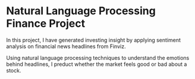 # Natural Language Processing Finance Project

In this project, I have generated investing insight by applying sentiment analysis on financial news headlines from Finviz. 

Using natural language processing techniques to understand the emotions behind headlines, I preduct whether the market feels good or bad about a stock. 
